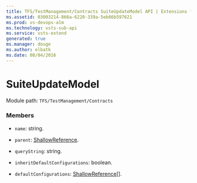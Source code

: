 ```yaml
---
title: TFS/TestManagement/Contracts SuiteUpdateModel API | Extensions for Visual Studio Team Services
ms.assetid: 03003214-866a-6220-339a-5eb66b597621
ms.prod: vs-devops-alm
ms.technology: vsts-sub-api
ms.service: vsts-extend
generated: true
ms.manager: douge
ms.author: elbatk
ms.date: 08/04/2016
---
```


# SuiteUpdateModel

Module path: `TFS/TestManagement/Contracts`
        
### Members

* `name`: string.

* `parent`: [ShallowReference](../../../TFS/TestManagement/Contracts/ShallowReference.md).

* `queryString`: string. 

* `inheritDefaultConfigurations`: boolean. 

* `defaultConfigurations`: [ShallowReference](../../../TFS/TestManagement/Contracts/ShallowReference.md)[].
